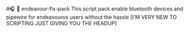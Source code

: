 #🎧 🎤 endeavour-fix-pack
This script pack enable bluetooth devices and pipewire for endeavouros users without the hassle [I'M VERY NEW TO SCRIPTING JUST GIVING YOU THE HEADUP]
